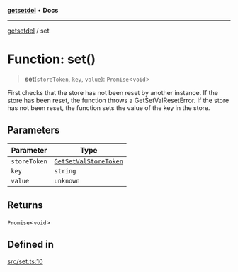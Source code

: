 [**getsetdel**](../README.md) • **Docs**

---

[getsetdel](../README.md) / set

# Function: set()

> **set**(`storeToken`, `key`, `value`): `Promise`\<`void`\>

First checks that the store has not been reset by another instance. If the
store has been reset, the function throws a GetSetValResetError. If the store
has not been reset, the function sets the value of the key in the store.

## Parameters

| Parameter    | Type                                                          |
| ------------ | ------------------------------------------------------------- |
| `storeToken` | [`GetSetValStoreToken`](../interfaces/GetSetValStoreToken.md) |
| `key`        | `string`                                                      |
| `value`      | `unknown`                                                     |

## Returns

`Promise`\<`void`\>

## Defined in

[src/set.ts:10](https://github.com/ericvera/getsetdel/blob/main/src/set.ts#L10)
